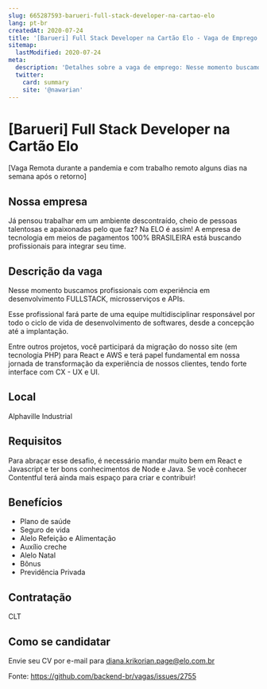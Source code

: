 ```yaml
---
slug: 665287593-barueri-full-stack-developer-na-cartao-elo
lang: pt-br
createdAt: 2020-07-24
title: '[Barueri] Full Stack Developer na Cartão Elo - Vaga de Emprego'
sitemap:
  lastModified: 2020-07-24
meta:
  description: 'Detalhes sobre a vaga de emprego: Nesse momento buscamos profissionais com experiência em desenvolvimento FULLSTACK, microsserviços e APIs. Esse profissional fará parte de uma equipe multidisciplinar responsável por todo o ciclo de vida de desenvolvimento de softwares, desde a concepção até a implantação. Entre outros projetos, você participará da migração do nosso site (em tecnologia PHP) para React e AWS e terá papel fundamental em nossa jornada de transformação da experiência de nossos clientes, tendo forte interface com CX - UX e UI.'
  twitter:
    card: summary
    site: '@nawarian'
---
```


# [Barueri] Full Stack Developer na Cartão Elo

[Vaga Remota durante a pandemia e com trabalho remoto alguns dias na semana após o retorno]

## Nossa empresa
Já pensou trabalhar em um ambiente descontraído, cheio de pessoas talentosas e apaixonadas pelo que faz? Na ELO é assim! A empresa de tecnologia em meios de pagamentos 100% BRASILEIRA está buscando profissionais para integrar seu time.

## Descrição da vaga
Nesse momento buscamos profissionais com experiência em desenvolvimento FULLSTACK, microsserviços e APIs.

Esse profissional fará parte de uma equipe multidisciplinar responsável por todo o ciclo de vida de desenvolvimento de softwares, desde a concepção até a implantação.

Entre outros projetos, você participará da migração do nosso site (em tecnologia PHP) para React e AWS e terá papel fundamental em nossa jornada de transformação da experiência de nossos clientes, tendo forte interface com CX - UX e UI.

## Local

Alphaville Industrial

## Requisitos
Para abraçar esse desafio, é necessário mandar muito bem em React e Javascript e ter bons conhecimentos de Node e Java. Se você conhecer Contentful terá ainda mais espaço para criar e contribuir!

## Benefícios
- Plano de saúde
- Seguro de vida
- Alelo Refeição e Alimentação
- Auxílio creche
- Alelo Natal
- Bônus
- Previdência Privada


## Contratação

CLT

## Como se candidatar

Envie seu CV por e-mail para diana.krikorian.page@elo.com.br


Fonte: https://github.com/backend-br/vagas/issues/2755